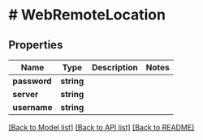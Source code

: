 # # WebRemoteLocation

## Properties

Name | Type | Description | Notes
------------ | ------------- | ------------- | -------------
**password** | **string** |  |
**server** | **string** |  |
**username** | **string** |  |

[[Back to Model list]](../../README.md#models) [[Back to API list]](../../README.md#endpoints) [[Back to README]](../../README.md)

